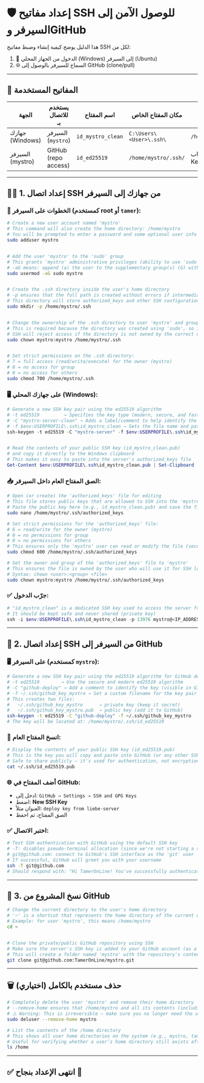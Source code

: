 
# 🛡️ إعداد مفاتيح SSH للوصول الآمن إلى السيرفر وGitHub

هذا الدليل يوضح كيفية إنشاء وضبط مفاتيح SSH لكل من:

1. 🔑 الدخول من الجهاز المحلي (Windows) إلى السيرفر (Ubuntu)
2. 🌐 السماح للسيرفر بالوصول إلى GitHub (clone/pull)

---

## 🧭 المفاتيح المستخدمة

| الجهة             | يستخدم للاتصال بـ     | اسم المفتاح         | مكان المفتاح الخاص            | المفتاح العام يذهب إلى              |
|------------------|------------------------|----------------------|-------------------------------|-------------------------------------|
| جهازك (Windows)  | السيرفر (`mystro`)     | `id_mystro_clean`    | `C:\Users\<User>\.ssh\`       | `/home/mystro/.ssh/authorized_keys` |
| السيرفر (mystro) | GitHub (repo access)   | `id_ed25519`         | `/home/mystro/.ssh/`          | حساب GitHub → Settings → SSH Keys  |

---

## 🧑‍💻 1. إعداد اتصال SSH من جهازك إلى السيرفر

### 🧱 الخطوات على **السيرفر** (كمستخدم root أو `tamer`):

```bash
# Create a new user account named 'mystro'
# This command will also create the home directory: /home/mystro
# You will be prompted to enter a password and some optional user info
sudo adduser mystro


# Add the user 'mystro' to the 'sudo' group
# This grants 'mystro' administrative privileges (ability to use 'sudo' command)
# -aG means: append (a) the user to the supplementary group(s) (G) without removing existing ones
sudo usermod -aG sudo mystro


# Create the .ssh directory inside the user's home directory
# -p ensures that the full path is created without errors if intermediate directories don't exist
# This directory will store authorized_keys and other SSH configuration files
sudo mkdir -p /home/mystro/.ssh


# Change the ownership of the .ssh directory to user 'mystro' and group 'mystro'
# This is required because the directory was created using 'sudo', so it's owned by root by default
# SSH will reject access if the directory is not owned by the correct user
sudo chown mystro:mystro /home/mystro/.ssh


# Set strict permissions on the .ssh directory:
# 7 = full access (read/write/execute) for the owner (mystro)
# 0 = no access for group
# 0 = no access for others
sudo chmod 700 /home/mystro/.ssh
```

### 🖥️ على **جهازك المحلي (Windows)**:

```powershell
# Generate a new SSH key pair using the ed25519 algorithm
# -t ed25519         → Specifies the key type (modern, secure, and fast)
# -C "mystro-server-clean" → Adds a label/comment to help identify the key later
# -f $env:USERPROFILE\.ssh\id_mystro_clean → Sets the file name and path to save the key pair
ssh-keygen -t ed25519 -C "mystro-server" -f $env:USERPROFILE\.ssh\id_mystro_clean


# Read the contents of your public SSH key (id_mystro_clean.pub)
# and copy it directly to the Windows clipboard
# This makes it easy to paste into the server's authorized_keys file
Get-Content $env:USERPROFILE\.ssh\id_mystro_clean.pub | Set-Clipboard

```

### 📥 الصق المفتاح العام داخل السيرفر:

```bash
# Open (or create) the 'authorized_keys' file for editing
# This file stores public keys that are allowed to SSH into the 'mystro' user account
# Paste the public key here (e.g., id_mystro_clean.pub) and save the file
sudo nano /home/mystro/.ssh/authorized_keys

# Set strict permissions for the 'authorized_keys' file:
# 6 = read/write for the owner (mystro)
# 0 = no permissions for group
# 0 = no permissions for others
# This ensures only the 'mystro' user can read or modify the file (security best practice)
sudo chmod 600 /home/mystro/.ssh/authorized_keys

# Set the owner and group of the 'authorized_keys' file to 'mystro'
# This ensures the file is owned by the user who will use it for SSH login
# Syntax: chown <user>:<group> <file>
sudo chown mystro:mystro /home/mystro/.ssh/authorized_keys
```

### ✅ جرّب الدخول:

```powershell
# "id_mystro_clean" is a dedicated SSH key used to access the server from your Windows machine
# It should be kept safe and never shared (private key)
ssh -i $env:USERPROFILE\.ssh\id_mystro_clean -p 13976 mystro@<IP_ADDRESS>
```

---

## 🔧 2. إعداد اتصال SSH من السيرفر إلى GitHub

### 🖥️ على **السيرفر** (كمستخدم `mystro`):

```bash
# Generate a new SSH key pair using the ed25519 algorithm for GitHub deployment
# -t ed25519        → Use the secure and modern ed25519 algorithm
# -C "github-deploy" → Add a comment to identify the key (visible in GitHub)
# -f ~/.ssh/github_key_mystro → Set a custom filename for the key pair
# This creates two files:
#   ~/.ssh/github_key_mystro      → private key (keep it secret)
#   ~/.ssh/github_key_mystro.pub  → public key (add it to GitHub)
ssh-keygen -t ed25519 -C "github-deploy" -f ~/.ssh/github_key_mystro
# The key will be located at: /home/mystro/.ssh/id_ed25519
```

### 🔑 انسخ المفتاح العام:

```bash
# Display the contents of your public SSH key (id_ed25519.pub)
# This is the key you will copy and paste into GitHub (or any other SSH host)
# Safe to share publicly — it's used for authentication, not encryption
cat ~/.ssh/id_ed25519.pub

```

### 🌐 أضف المفتاح في GitHub:

- ادخل إلى: `GitHub → Settings → SSH and GPG Keys`
- اضغط: **New SSH Key**
- العنوان مثلاً: `deploy key from liebe-server`
- الصق المفتاح، ثم احفظ

### ✅ اختبر الاتصال:

```bash
# Test SSH authentication with GitHub using the default SSH key
# -T: disables pseudo-terminal allocation (since we're not starting a shell)
# git@github.com: connect to GitHub's SSH interface as the 'git' user
# If successful, GitHub will greet you with your username
ssh -T git@github.com
# Should respond with: "Hi TamerOnLine! You've successfully authenticated..."
```

---

## 📂 3. نسخ المشروع من GitHub

```bash
# Change the current directory to the user's home directory
# '~' is a shortcut that represents the home directory of the current user
# Example: for user 'mystro', this means /home/mystro
cd ~


# Clone the private/public GitHub repository using SSH
# Make sure the server's SSH key is added to your GitHub account (as a deploy key)
# This will create a folder named 'mystro' with the repository's contents
git clone git@github.com:TamerOnLine/mystro.git
```

---

## 🗑️ حذف مستخدم بالكامل (اختياري)

```bash
# Completely delete the user 'mystro' and remove their home directory
# --remove-home ensures that /home/mystro and all its contents (including .ssh, files, configs) are deleted
# ⚠️ Warning: This is irreversible – make sure you no longer need the user or their data
sudo deluser --remove-home mystro

# List the contents of the /home directory
# This shows all user home directories on the system (e.g., mystro, tamer, ubuntu)
# Useful for verifying whether a user’s home directory still exists after deletion
ls /home

```

---

## ✅ انتهى الإعداد بنجاح 🎉
